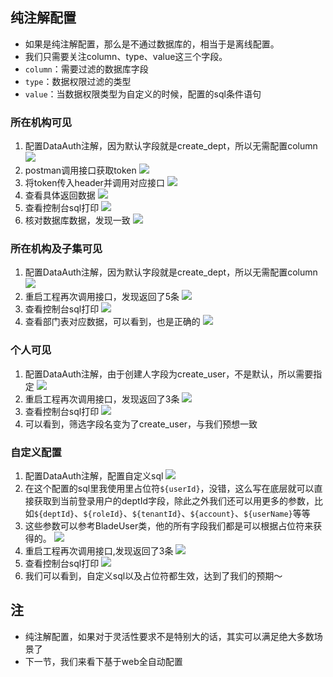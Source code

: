 ## 纯注解配置
* 如果是纯注解配置，那么是不通过数据库的，相当于是离线配置。
* 我们只需要关注column、type、value这三个字段。
* `column`：需要过滤的数据库字段
* `type`：数据权限过滤的类型
* `value`：当数据权限类型为自定义的时候，配置的sql条件语句




### 所在机构可见
1. 配置DataAuth注解，因为默认字段就是create_dept，所以无需配置column
![](../../images/screenshot_1561376354458.png)
2. postman调用接口获取token
![](../../images/screenshot_1561376373156.png)
3. 将token传入header并调用对应接口
![](../../images/screenshot_1561376485460.png)
4. 查看具体返回数据
![](../../images/screenshot_1561376641562.png)
5. 查看控制台sql打印
![](../../images/screenshot_1561376567425.png)
6. 核对数据库数据，发现一致
![](../../images/screenshot_1561376673231.png)




### 所在机构及子集可见
1. 配置DataAuth注解，因为默认字段就是create_dept，所以无需配置column
![](../../images/screenshot_1561376760292.png)
2. 重启工程再次调用接口，发现返回了5条
![](../../images/screenshot_1561376857150.png)
3. 查看控制台sql打印
![](../../images/screenshot_1561376895896.png)
4. 查看部门表对应数据，可以看到，也是正确的
![](../../images/screenshot_1561376952747.png)




### 个人可见
1. 配置DataAuth注解，由于创建人字段为create_user，不是默认，所以需要指定
![](../../images/screenshot_1561377096340.png)
2. 重启工程再次调用接口，发现返回了3条
![](../../images/screenshot_1561377199913.png)
3. 查看控制台sql打印
![](../../images/screenshot_1561377226603.png)
4. 可以看到，筛选字段名变为了create_user，与我们预想一致




### 自定义配置
1. 配置DataAuth注解，配置自定义sql
![](../../images/screenshot_1561377977279.png)
2. 在这个配置的sql里我使用里占位符`${userId}`，没错，这么写在底层就可以直接获取到当前登录用户的deptId字段，除此之外我们还可以用更多的参数，比如`${deptId}`、`${roleId}`、`${tenantId}`、`${account}`、`${userName}`等等
3. 这些参数可以参考BladeUser类，他的所有字段我们都是可以根据占位符来获得的。
![](../../images/screenshot_1561377844255.png)
4. 重启工程再次调用接口,发现返回了3条
![](../../images/screenshot_1561379055806.png)
5. 查看控制台sql打印
![](../../images/screenshot_1561379080734.png)
6. 我们可以看到，自定义sql以及占位符都生效，达到了我们的预期～


## 注
* 纯注解配置，如果对于灵活性要求不是特别大的话，其实可以满足绝大多数场景了
* 下一节，我们来看下基于web全自动配置
